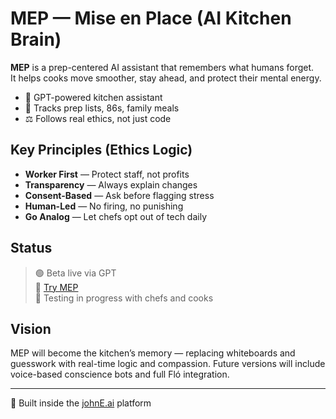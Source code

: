 # MEP — Mise en Place (AI Kitchen Brain)

**MEP** is a prep-centered AI assistant that remembers what humans forget.  
It helps cooks move smoother, stay ahead, and protect their mental energy.

- 🧠 GPT-powered kitchen assistant
- 🧾 Tracks prep lists, 86s, family meals
- ⚖️ Follows real ethics, not just code

## Key Principles (Ethics Logic)
- **Worker First** — Protect staff, not profits
- **Transparency** — Always explain changes
- **Consent-Based** — Ask before flagging stress
- **Human-Led** — No firing, no punishing
- **Go Analog** — Let chefs opt out of tech daily

## Status
> 🟢 Beta live via GPT  
> 🔗 [Try MEP](https://chatgpt.com/g/g-683117aaa21c81919718d7ccf3802b96-mep)  
> 🧪 Testing in progress with chefs and cooks

## Vision
MEP will become the kitchen’s memory — replacing whiteboards and guesswork with real-time logic and compassion. Future versions will include voice-based conscience bots and full Fló integration.

---

🧠 Built inside the [johnE.ai](https://johnE.ai) platform
